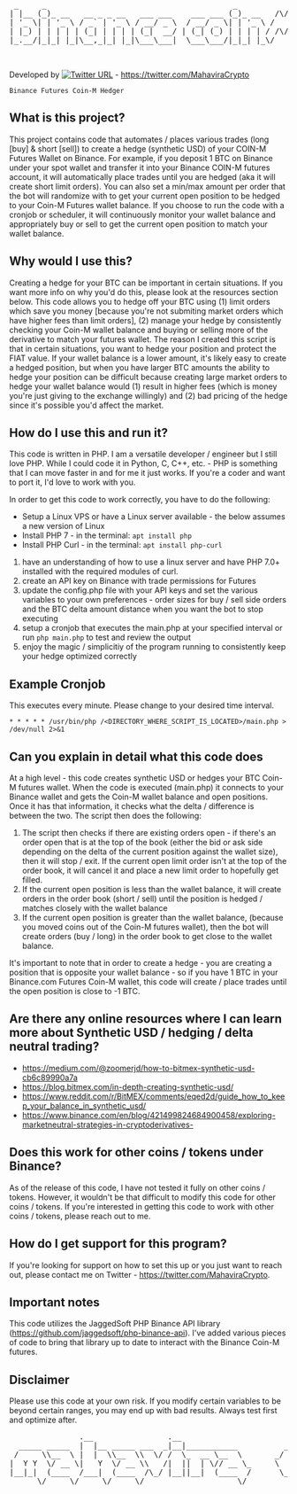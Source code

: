 <pre>

 _     _                                        _                _              _              _           _   
| |__ (_)_ __   __ _ _ __   ___ ___    ___ ___ (_)_ __   /\/\   | |__   ___  __| | __ _  ___  | |__   ___ | |_ 
| '_ \| | '_ \ / _` | '_ \ / __/ _ \  / __/ _ \| | '_ \ /    \  | '_ \ / _ \/ _` |/ _` |/ _ \ | '_ \ / _ \| __|
| |_) | | | | | (_| | | | | (_|  __/ | (_| (_) | | | | / /\/\ \ | | | |  __/ (_| | (_| |  __/ | |_) | (_) | |_ 
|_.__/|_|_| |_|\__,_|_| |_|\___\___|  \___\___/|_|_| |_\/    \/ |_| |_|\___|\__,_|\__, |\___| |_.__/ \___/ \__|
                                                                                  |___/                        

</pre>

Developed by [![Twitter URL](https://img.shields.io/twitter/url/https/twitter.com/mahaviracrypto.svg?style=social&label=MahaviraCrypto)](https://twitter.com/mahaviracrypto) - https://twitter.com/MahaviraCrypto

`Binance Futures Coin-M Hedger`                                                        

## What is this project?
This project contains code that automates / places various trades (long [buy] & short [sell]) to create a hedge (synthetic USD) of your COIN-M Futures Wallet on Binance.  For example, if you deposit 1 BTC on Binance under your spot wallet and transfer it into your Binance COIN-M futures account, it will automatically place trades until you are hedged (aka it will create short limit orders).  You can also set a min/max amount per order that the bot will randomize with to get your current open position to be hedged to your Coin-M Futures wallet balance.  If you choose to run the code with a cronjob or scheduler, it will continuously monitor your wallet balance and appropriately buy or sell to get the current open position to match your wallet balance.

## Why would I use this?
Creating a hedge for your BTC can be important in certain situations.  If you want more info on why you'd do this, please look at the resources section below.  This code allows you to hedge off your BTC using (1) limit orders which save you money [because you're not submiting market orders which have higher fees than limit orders], (2) manage your hedge by consistently checking your Coin-M  wallet balance and buying or selling more of the derivative to match your futures wallet.  The reason I created this script is that in certain situations, you want to hedge your position and protect the FIAT value.  If your wallet balance is a lower amount, it's likely easy to create a hedged position, but when you have larger BTC amounts the ability to hedge your position can be difficult because creating large market orders to hedge your wallet balance would (1) result in higher fees (which is money you're just giving to the exchange willingly) and (2) bad pricing of the hedge since it's possible you'd affect the market.

## How do I use this and run it?
This code is written in PHP.  I am a versatile developer / engineer but I still love PHP. While I could code it in Python, C, C++, etc. - PHP is something that I can move faster in and for me it just works. If you're a coder and want to port it, I'd love to work with you.

In order to get this code to work correctly, you have to do the following:

* Setup a Linux VPS or have a Linux server available - the below assumes a new version of Linux
* Install PHP 7 - in the terminal: `apt install php`
* Install PHP Curl - in the terminal: `apt install php-curl`

1. have an understanding of how to use a linux server and have PHP 7.0+ installed with the required modules of curl.
2. create an API key on Binance with trade permissions for Futures
3. update the config.php file with your API keys and set the various variables to your own preferences - order sizes for buy / sell side orders and the BTC delta amount distance when you want the bot to stop executing
4. setup a cronjob that executes the main.php at your specified interval or run `php main.php` to test and review the output
5. enjoy the magic / simplicitiy of the program running to consistently keep your hedge optimized correctly

## Example Cronjob
This executes every minute.  Please change to your desired time interval.

`* * * * * /usr/bin/php /<DIRECTORY_WHERE_SCRIPT_IS_LOCATED>/main.php > /dev/null 2>&1`

## Can you explain in detail what this code does 
At a high level - this code creates synthetic USD or hedges your BTC Coin-M futures wallet.  When the code is executed (main.php) it connects to your Binance wallet and gets the Coin-M wallet balance and open positions.  Once it has that information, it checks what the delta / difference is between the two.  The script then does the following:

1) The script then checks if there are existing orders open - if there's an order open that is at the top of the book (either the bid or ask side depending on the delta of the current position against the wallet size), then it will stop / exit.  If the current open limit order isn't at the top of the order book, it will cancel it and place a new limit order to hopefully get filled.
2) If the current open position is less than the wallet balance, it will create orders in the order book (short / sell) until the position is hedged / matches closely with the wallet balance
3) If the current open position is greater than the wallet balance, (because you moved coins out of the Coin-M futures wallet), then the bot will create orders (buy / long) in the order book to get close to the wallet balance.

It's important to note that in order to create a hedge - you are creating a position that is opposite your wallet balance - so if you have 1 BTC in your Binance.com Futures Coin-M wallet, this code will create / place trades until the open position is close to -1 BTC.

## Are there any online resources where I can learn more about Synthetic USD / hedging / delta neutral trading?
* https://medium.com/@zoomerjd/how-to-bitmex-synthetic-usd-cb6c89990a7a
* https://blog.bitmex.com/in-depth-creating-synthetic-usd/
* https://www.reddit.com/r/BitMEX/comments/eqed2d/guide_how_to_keep_your_balance_in_synthetic_usd/
* https://www.binance.com/en/blog/421499824684900458/exploring-marketneutral-strategies-in-cryptoderivatives-

## Does this work for other coins / tokens under Binance?
As of the release of this code, I have not tested it fully on other coins / tokens.  However, it wouldn't be that difficult to modify this code for other coins / tokens.  If you're interested in getting this code to work with other coins / tokens, please reach out to me.

## How do I get support for this program?
If you're looking for support on how to set this up or you just want to reach out, please contact me on Twitter - https://twitter.com/MahaviraCrypto.

## Important notes
This code utilizes the JaggedSoft PHP Binance API library (https://github.com/jaggedsoft/php-binance-api).  I've added various pieces of code to bring that library up to date to interact with the Binance Coin-M futures.

## Disclaimer
Please use this code at your own risk.  If you modify certain variables to be beyond certain ranges, you may end up with bad results.  Always test first and optimize after.

<pre>
               .__                .__                                                 __          
  _____ _____  |  |__ _____ ___  _|__|___________          ___________ ___.__._______/  |_  ____  
 /     \\__  \ |  |  \\__  \\  \/ /  \_  __ \__  \       _/ ___\_  __ <   |  |\____ \   __\/  _ \ 
|  Y Y  \/ __ \|   Y  \/ __ \\   /|  ||  | \// __ \_     \  \___|  | \/\___  ||  |_> >  | (  <_> )
|__|_|  (____  /___|  (____  /\_/ |__||__|  (____  /      \___  >__|   / ____||   __/|__|  \____/ 
      \/     \/     \/     \/                    \/           \/       \/     |__|                

</pre>